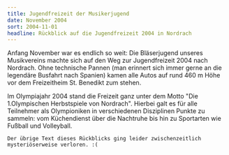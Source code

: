 ```yaml
---
title: Jugendfreizeit der Musikerjugend
date: November 2004
sort: 2004-11-01
headline: Rückblick auf die Jugendfreizeit 2004 in Nordrach
---
```


Anfang November war es endlich so weit: Die Bläserjugend unseres Musikvereins machte sich auf den Weg zur Jugendfreizeit 2004 nach Nordrach. Ohne technische Pannen (man erinnert sich immer gerne an die legendäre Busfahrt nach Spanien) kamen alle Autos auf rund 460 m Höhe vor dem Freizeitheim St. Benedikt zum stehen. 

 

Im Olympiajahr 2004 stand die Freizeit ganz unter dem Motto "Die 1.Olympischen Herbstspiele von Nordrach". Hierbei galt es für alle Teilnehmer als Olympioniken in verschiedenen Disziplinen Punkte zu sammeln: vom Küchendienst über die Nachtruhe bis hin zu Sportarten wie Fußball und Volleyball. 

 

`Der übrige Text dieses Rückblicks ging leider zwischenzeitlich mysteriöserweise verloren. :(`
